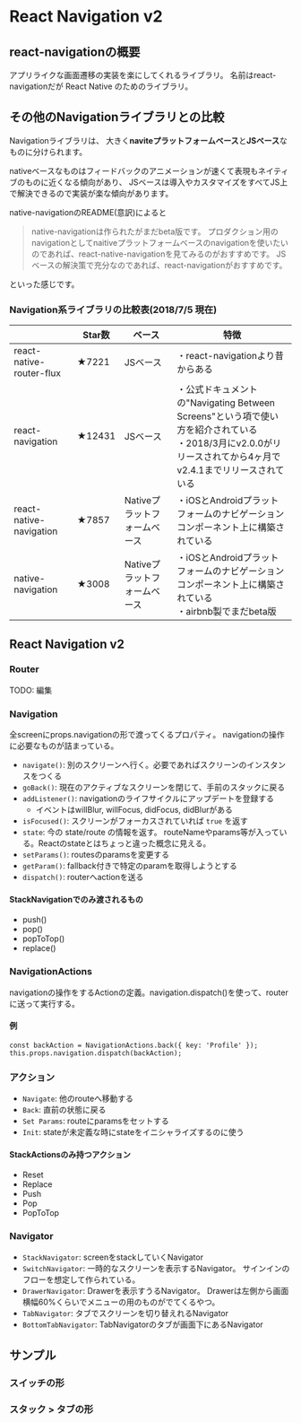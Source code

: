 # React Navigation v2
## react-navigationの概要

アプリライクな画面遷移の実装を楽にしてくれるライブラリ。
名前はreact-navigationだが React Native のためのライブラリ。

## その他のNavigationライブラリとの比較

Navigationライブラリは、 大きく**naviteプラットフォームベース**と**JSベース**なものに分けられます。

nativeベースなものはフィードバックのアニメーションが速くて表現もネイティブのものに近くなる傾向があり、
JSベースは導入やカスタマイズをすべてJS上で解決できるので実装が楽な傾向があります。

native-navigationのREADME(意訳)によると

> native-navigationは作られたがまだbeta版です。 プロダクション用のnavigationとしてnaitiveプラットフォームベースのnavigationを使いたいのであれば、react-native-navigationを見てみるのがおすすめです。 JSベースの解決策で充分なのであれば、react-navigationがおすすめです。

といった感じです。

### Navigation系ライブラリの比較表(2018/7/5 現在)
| | Star数    | ベース | 特徴                         |
|--------------------------|--------|------------------------------|----------------------------------------------------------------------------------------------------------------------------------------|
| react-native-router-flux | ★7221   | JSベース                     | ・react-navigationより昔からある                                                                                                       |
| react-navigation         | ★12431  | JSベース                     | ・公式ドキュメントの"Navigating Between Screens"という項で使い方を紹介されている<br>・2018/3月にv2.0.0がリリースされてから4ヶ月でv2.4.1までリリースされている |
| react-native-navigation  | ★7857   | Nativeプラットフォームベース | ・iOSとAndroidプラットフォームのナビゲーションコンポーネント上に構築されている                                                         |
| native-navigation        | ★3008   | Nativeプラットフォームベース | ・iOSとAndroidプラットフォームのナビゲーションコンポーネント上に構築されている<br>・airbnb製でまだbeta版                                   |
## React Navigation v2

### Router
TODO: 編集


### Navigation
全screenにprops.navigationの形で渡ってくるプロパティ。 navigationの操作に必要なものが詰まっている。

- `navigate()`: 別のスクリーンへ行く。必要であればスクリーンのインスタンスをつくる
- `goBack()`: 現在のアクティブなスクリーンを閉じて、手前のスタックに戻る
- `addListener()`: navigationのライフサイクルにアップデートを登録する
  - イベントはwillBlur, willFocus, didFocus, didBlurがある
- `isFocused()`: スクリーンがフォーカスされていれば `true` を返す
- `state`: 今の state/route の情報を返す。 routeNameやparams等が入っている。Reactのstateとはちょっと違った概念に見える。
- `setParams()`: routesのparamsを変更する
- `getParam()`: fallback付きで特定のparamを取得しようとする
- `dispatch()`: routerへactionを送る

#### StackNavigationでのみ渡されるもの

- push()
- pop()
- popToTop()
- replace()

### NavigationActions
navigationの操作をするActionの定義。navigation.dispatch()を使って、routerに送って実行する。

#### 例

```
const backAction = NavigationActions.back({ key: 'Profile' });
this.props.navigation.dispatch(backAction);
```

### アクション

- `Navigate`: 他のrouteへ移動する
- `Back`: 直前の状態に戻る
- `Set Params`: routeにparamsをセットする
- `Init`: stateが未定義な時にstateをイニシャライズするのに使う

#### StackActionsのみ持つアクション
- Reset
- Replace
- Push
- Pop
- PopToTop

###  Navigator

- `StackNavigator`: screenをstackしていくNavigator
- `SwitchNavigator`: 一時的なスクリーンを表示するNavigator。 サインインのフローを想定して作られている。
- `DrawerNavigator`: Drawerを表示すうるNavigator。 Drawerは左側から画面横幅60%くらいでメニューの用のものがでてくるやつ。
- `TabNavigator`: タブでスクリーンを切り替えれるNavigator
- `BottomTabNavigator`: TabNavigatorのタブが画面下にあるNavigator


## サンプル
### スイッチの形
### スタック > タブの形
